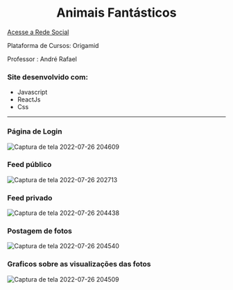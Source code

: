 <h1 align="center">Animais Fantásticos</h1>

[Acesse a Rede Social](https://projeto-dogs-bvttws95a-lucasleitedosreis.vercel.app/ "Rede Social para Cachorros")

Plataforma de Cursos: Origamid

Professor : André Rafael

<h3>Site desenvolvido com:</h3>

 <ul>
   <li>Javascript</li>
   <li>ReactJs</li>
   <li>Css</li>
 </ul>

<hr>
<h3>Página de Login</h3>

![Captura de tela 2022-07-26 204609](https://user-images.githubusercontent.com/86244795/181140521-40388b9c-afe0-4e61-a052-a2fe597f4ffe.png)

<h3>Feed público</h3>

![Captura de tela 2022-07-26 202713](https://user-images.githubusercontent.com/86244795/181141720-073ae45b-66c0-4ee8-a5ac-bf9b4b6a189a.png)

<h3>Feed privado</h3>

![Captura de tela 2022-07-26 204438](https://user-images.githubusercontent.com/86244795/181141919-eb6e1f1b-c840-4b16-80a7-1ab9ee672f8a.png)

<h3>Postagem de fotos</h3>

![Captura de tela 2022-07-26 204540](https://user-images.githubusercontent.com/86244795/181142102-1e2d4663-8d84-451d-b2a6-098d704ca3d5.png)

<h3>Graficos sobre as visualizações das fotos</h3>

![Captura de tela 2022-07-26 204509](https://user-images.githubusercontent.com/86244795/181142271-6b7bf94f-f7b4-4471-8168-a4dda1671c0c.png)

